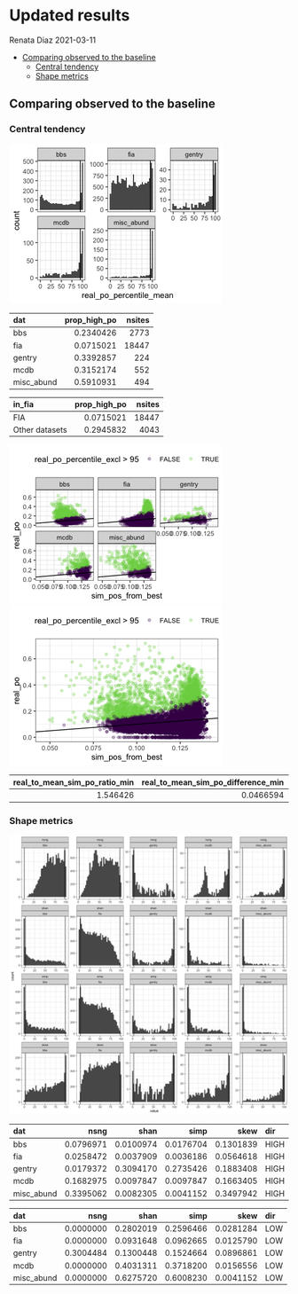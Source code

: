Updated results
================
Renata Diaz
2021-03-11

  - [Comparing observed to the
    baseline](#comparing-observed-to-the-baseline)
      - [Central tendency](#central-tendency)
      - [Shape metrics](#shape-metrics)

## Comparing observed to the baseline

### Central tendency

![](revision_results_files/figure-gfm/unnamed-chunk-1-1.png)<!-- -->

<div class="kable-table">

| dat         | prop\_high\_po | nsites |
| :---------- | -------------: | -----: |
| bbs         |      0.2340426 |   2773 |
| fia         |      0.0715021 |  18447 |
| gentry      |      0.3392857 |    224 |
| mcdb        |      0.3152174 |    552 |
| misc\_abund |      0.5910931 |    494 |

</div>

<div class="kable-table">

| in\_fia        | prop\_high\_po | nsites |
| :------------- | -------------: | -----: |
| FIA            |      0.0715021 |  18447 |
| Other datasets |      0.2945832 |   4043 |

</div>

![](revision_results_files/figure-gfm/unnamed-chunk-1-2.png)<!-- -->![](revision_results_files/figure-gfm/unnamed-chunk-1-3.png)<!-- -->

<div class="kable-table">

| real\_to\_mean\_sim\_po\_ratio\_min | real\_to\_mean\_sim\_po\_difference\_min | real\_to\_mean\_sim\_po\_ratio\_max | real\_to\_mean\_sim\_po\_difference\_max |
| ----------------------------------: | ---------------------------------------: | ----------------------------------: | ---------------------------------------: |
|                            1.546426 |                                0.0466594 |                            9.727238 |                                0.6125292 |

</div>

### Shape metrics

![](revision_results_files/figure-gfm/unnamed-chunk-2-1.png)<!-- -->

<div class="kable-table">

| dat         |      nsng |      shan |      simp |      skew | dir  |
| :---------- | --------: | --------: | --------: | --------: | :--- |
| bbs         | 0.0796971 | 0.0100974 | 0.0176704 | 0.1301839 | HIGH |
| fia         | 0.0258472 | 0.0037909 | 0.0036186 | 0.0564618 | HIGH |
| gentry      | 0.0179372 | 0.3094170 | 0.2735426 | 0.1883408 | HIGH |
| mcdb        | 0.1682975 | 0.0097847 | 0.0097847 | 0.1663405 | HIGH |
| misc\_abund | 0.3395062 | 0.0082305 | 0.0041152 | 0.3497942 | HIGH |

</div>

<div class="kable-table">

| dat         |      nsng |      shan |      simp |      skew | dir |
| :---------- | --------: | --------: | --------: | --------: | :-- |
| bbs         | 0.0000000 | 0.2802019 | 0.2596466 | 0.0281284 | LOW |
| fia         | 0.0000000 | 0.0931648 | 0.0962665 | 0.0125790 | LOW |
| gentry      | 0.3004484 | 0.1300448 | 0.1524664 | 0.0896861 | LOW |
| mcdb        | 0.0000000 | 0.4031311 | 0.3718200 | 0.0156556 | LOW |
| misc\_abund | 0.0000000 | 0.6275720 | 0.6008230 | 0.0041152 | LOW |

</div>

<!-- ``` -->

<!-- ```{r} -->

<!-- ggplot(all_di, aes((real_po / sim_pos_from_best), real_po_percentile_excl, color =  real_po_percentile_excl > 95)) + -->

<!--   geom_point(alpha = .3)  -->

<!-- all_di %>% -->

<!--   mutate(rat = real_po / sim_pos_from_best, -->

<!--          dev = real_po_percentile_excl > 95) %>% -->

<!--   group_by(dev) %>% -->

<!--   summarize(minrat = min(rat), -->

<!--             maxrat = max(rat), -->

<!--             meanrat = mean(rat), -->

<!--             mindis = min(real_po - sim_pos_from_best), -->

<!--             maxdis = max(real_po - sim_pos_from_best)) -->

<!-- ggplot(all_di, aes(nparts, sim_pos_from_best)) + -->

<!--   geom_point() + -->

<!--   scale_x_log10() -->

<!-- ggplot(all_di, aes(nparts, sim_pos_from_best, color = dat)) + -->

<!--   geom_point() + -->

<!--   scale_x_log10()  + -->

<!--   scale_color_viridis_d() + -->

<!--   theme(legend.position = "top") -->

<!-- ggplot(all_di, aes(s0, n0, color =  sim_pos_from_best)) + -->

<!--   geom_point() + -->

<!--   scale_x_log10()  + -->

<!--   scale_y_log10() + -->

<!--   scale_color_viridis_c() + -->

<!--   theme(legend.position = "top") -->

<!-- ``` -->
